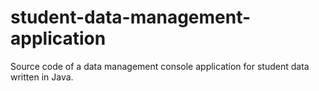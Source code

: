 # student-data-management-application
Source code of a data management console application for student data written in Java.
